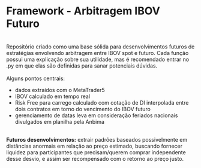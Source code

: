 # Framework - Arbitragem IBOV Futuro 
<br>
Repositório criado como uma base sólida para desenvolvimentos futuros de estratégias envolvendo arbitragem entre IBOV spot e futuro. Cada função possui uma explicação sobre sua utilidade, mas é recomendado entrar no .py em que elas são definidas para sanar potenciais dúvidas.
<br><br>
Alguns pontos centrais:

* dados extraídos com o MetaTrader5
* IBOV calculado em tempo real
* Risk Free para carrego calculado com cotação de DI interpolada entre dois contratos em torno do vencimento do IBOV futuro
* gerenciamento de datas leva em consideração feriados nacionais divulgados em planilha pela Anbima
<br><br>

**Futuros desenvolvimentos:** extrair padrões baseados possivelmente em distâncias anormais em relação ao preço estimado, buscando fornecer liquidez para participantes que precisam/querem comprar independente desse desvio, e assim ser recompensado com o retorno ao preço justo.

